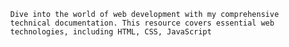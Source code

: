             Dive into the world of web development with my comprehensive
            technical documentation. This resource covers essential web
            technologies, including HTML, CSS, JavaScript
